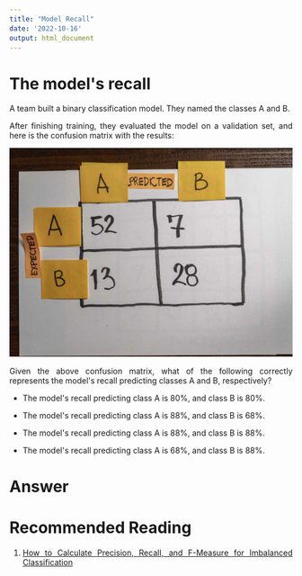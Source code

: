 ```yaml
---
title: "Model Recall"
date: '2022-10-16'
output: html_document
---
```

# The model's recall

A team built a binary classification model. They named the classes A and B.

After finishing training, they evaluated the model on a validation set, and here is the confusion matrix with the results:


![](2022-10-16-07-03-46.png)

Given the above confusion matrix, what of the following correctly represents the model's recall predicting classes A and B, respectively?


- The model's recall predicting class A is 80%, and class B is 80%.

- The model's recall predicting class A is 88%, and class B is 68%.

- The model's recall predicting class A is 88%, and class B is 88%.

- The model's recall predicting class A is 68%, and class B is 88%.


# Answer 


# Recommended Reading

1. [How to Calculate Precision, Recall, and F-Measure for Imbalanced Classification](https://machinelearningmastery.com/precision-recall-and-f-measure-for-imbalanced-classification/)

<style>
body {
text-align: justify}
</style>
